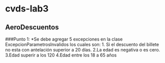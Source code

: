 # cvds-lab3

## AeroDescuentos
###Punto 1:
  *Se debe agregar 5 excepciones en la clase ExcepcionParametrosInvalidos los cuales son:
    1. Si el descuento  del billete no esta con antelación superior a 20 días.
    2.La edad es negativa o es cero.
    3.Edad superir a los 120
    4.Edad entre los 18 a 65 años
